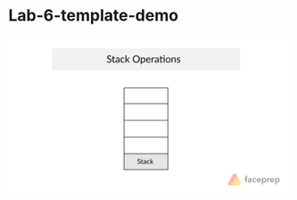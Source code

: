 # Lab-6-template-demo

![alt text](https://github.com/M12Shehab/Lab-6-template-demo/blob/master/stack.gif)
